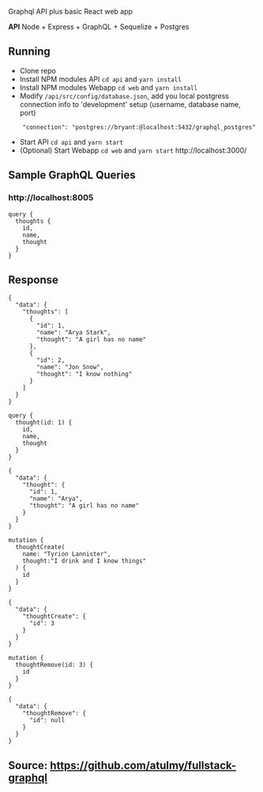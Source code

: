 Graphql API plus basic React web app

**API** Node + Express + GraphQL + Sequelize + Postgres

## Running
- Clone repo
- Install NPM modules API `cd api` and `yarn install`
- Install NPM modules Webapp `cd web` and `yarn install`
- Modify `/api/src/config/database.json`, add you local postgress connection info to 'development' setup (username, database name, port)

```
    "connection": "postgres://bryant:@localhost:5432/graphql_postgres"
```


- Start API `cd api` and `yarn start`
- (Optional) Start Webapp `cd web` and `yarn start` http://localhost:3000/



## Sample GraphQL Queries
### http://localhost:8005
```
query {
  thoughts {
    id,
    name,
    thought
  }
}
```
## Response
```
{
  "data": {
    "thoughts": [
      {
        "id": 1,
        "name": "Arya Stark",
        "thought": "A girl has no name"
      },
      {
        "id": 2,
        "name": "Jon Snow",
        "thought": "I know nothing"
      }
    ]
  }
}
```
```
query {
  thought(id: 1) {
    id,
    name,
    thought
  }
}
```
```
{
  "data": {
    "thought": {
      "id": 1,
      "name": "Arya",
      "thought": "A girl has no name"
    }
  }
}
```

```
mutation {
  thoughtCreate(
    name: "Tyrion Lannister", 
    thought:"I drink and I know things"
  ) {
    id
  }
}
```
```
{
  "data": {
    "thoughtCreate": {
      "id": 3
    }
  }
}
```
```
mutation {
  thoughtRemove(id: 3) {
    id
  }
}
```

```
{
  "data": {
    "thoughtRemove": {
      "id": null
    }
  }
}
```

## Source: https://github.com/atulmy/fullstack-graphql
